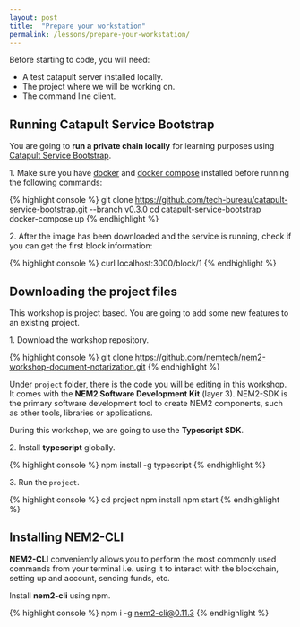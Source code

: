 ```yaml
---
layout: post
title:  "Prepare your workstation"
permalink: /lessons/prepare-your-workstation/
---
```


Before starting to code, you will need:

* A test catapult server installed locally.
* The project where we will be working on.
* The command line client.

## Running Catapult Service Bootstrap

You are going to **run a private chain locally** for learning purposes using [Catapult Service Bootstrap](https://github.com/tech-bureau/catapult-service-bootstrap).

1\. Make sure you have [docker](https://docs.docker.com/install/) and [docker compose](https://docs.docker.com/compose/install/) installed before running the following commands:

{% highlight console %}
git clone https://github.com/tech-bureau/catapult-service-bootstrap.git --branch v0.3.0
cd catapult-service-bootstrap
docker-compose up
{% endhighlight %}

2\. After the image has been downloaded and the service is running, check if you can get the first block information:

{% highlight console %}
curl localhost:3000/block/1
{% endhighlight %}

## Downloading the project files
This workshop is project based. You are going to add some new features to an existing project.

1\. Download the workshop repository.

{% highlight console %}
git clone https://github.com/nemtech/nem2-workshop-document-notarization.git
{% endhighlight %}

Under ``project`` folder, there is the code you will be editing in this workshop. It comes with the **NEM2 Software Development Kit** (layer 3). NEM2-SDK is the primary software development tool to create NEM2 components, such as other tools, libraries or applications.

During this workshop, we are going to use the **Typescript SDK**.

2\. Install **typescript** globally. 

{% highlight console %}
npm install -g typescript
{% endhighlight %}

3\. Run the ``project``.

{% highlight console %}
cd project
npm install
npm start
{% endhighlight %}

## Installing NEM2-CLI

**NEM2-CLI** conveniently allows you to perform the most commonly used commands from your terminal i.e. using it to interact with the blockchain, setting up and account, sending funds, etc.

Install **nem2-cli** using npm.

{% highlight console %}
npm i -g nem2-cli@0.11.3
{% endhighlight %}
